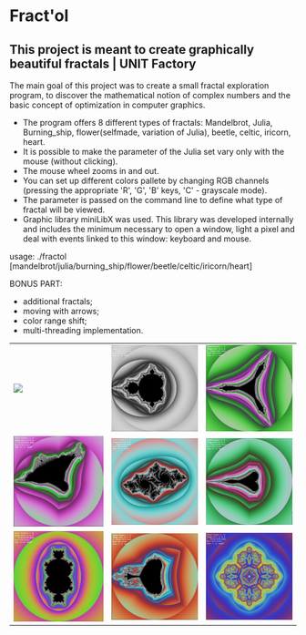# Fract'ol
This project is meant to create graphically beautiful fractals | UNIT Factory
-----------------------------------------------------------------------------
The main goal of this project was to create a small fractal exploration program, to discover the mathematical notion of complex numbers and the basic concept of optimization in computer graphics.

- The program offers 8 different types of fractals: Mandelbrot, Julia, Burning_ship, flower(selfmade, variation of Julia), beetle, celtic, iricorn, heart.
- It is possible to make the parameter of the Julia set vary only with the mouse (without clicking).
- The mouse wheel zooms in and out.
- You can set up different colors pallete by changing RGB channels (pressing the appropriate 'R', 'G', 'B' keys, 'C' - grayscale mode).
- The parameter is passed on the command line to define what type of fractal will be viewed.
- Graphic library miniLibX was used. This library was developed internally and includes the minimum necessary to open a window, light a pixel and deal with events linked to this window: keyboard and mouse.

usage: ./fractol [mandelbrot/julia/burning_ship/flower/beetle/celtic/iricorn/heart]

BONUS PART:
- additional fractals;
- moving with arrows;
- color range shift;
- multi-threading implementation.

<table style="width:100%">
  <tr>
   <td><img src="https://i.imgflip.com/2staxz.gif" data-canonical-src="julia" width="250"/></td> 
   <td><img src="https://github.com/nkuchyna/Fractol/blob/master/screenshots/mandelbrot.png" data-canonical-src="mandelbrot" width="250"/></td>
   <td><img src="https://github.com/nkuchyna/Fractol/blob/master/screenshots/iricorn.png" data-canonical-src="iricorn" width="250"/></td>
  </tr>
  <tr>
    <td><img src="https://github.com/nkuchyna/Fractol/blob/master/screenshots/burning_ship.png" data-canonical-src="burning_ship" width="250"/></td>
    <td><img src="https://github.com/nkuchyna/Fractol/blob/master/screenshots/julia.png" data-canonical-src="julia" width="250"/></td>
     <td><img src="https://github.com/nkuchyna/Fractol/blob/master/screenshots/heart.png" data-canonical-src="heart" width="250"/></td>
  </tr>
    <tr>
    <td><img src="https://github.com/nkuchyna/Fractol/blob/master/screenshots/beetle.png" data-canonical-src="beetle" width="250"/></td>
     <td><img src="https://github.com/nkuchyna/Fractol/blob/master/screenshots/celtic.png" data-canonical-src="celtic" width="250"/></td> 
   <td><img src="https://github.com/nkuchyna/Fractol/blob/master/screenshots/flower.png" data-canonical-src="flower" width="250"/></td>
  </tr>
</table>

